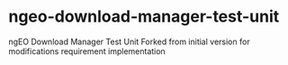 ngeo-download-manager-test-unit
===============================

ngEO Download Manager Test Unit
Forked from initial version for modifications requirement implementation
